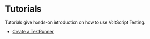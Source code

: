 # Tutorials

Tutorials give hands-on introduction on how to use VoltScript Testing.

- [Create a TestRunner](1-simple.md)
